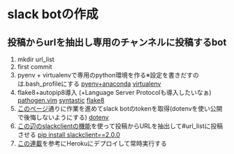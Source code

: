 # slack botの作成

## 投稿からurlを抽出し専用のチャンネルに投稿するbot
1. mkdir url_list
1. first commit
1. pyenv + virtualenvで専用のpython環境を作る※設定を書きだすのは.bash_profileにする
    [pyenv+anaconda](https://qiita.com/sk427/items/9f215931c8249ada75cd)
    [virtualenv](https://qiita.com/shigechioyo/items/198211e84f8e0e9a5c18)
1. flake8+autopip8導入 (+Language Server Protocolも導入したいなぁ)
    [pathogen.vim](https://laboradian.com/use-pathogen-vim/)
    [syntastic](https://qiita.com/foloinfo/items/662007fcf4f802a19f3a)
    [flake8](https://wonderwall.hatenablog.com/entry/2017/02/05/214004)
1. [このページ](https://www.virtual-surfer.com/entry/2018/04/04/190000)通りに作業を進めてslack botのtokenを取得(dotenvを使い公開で後悔しないようにする)
    [dotenv](https://yoshitaku-jp.hatenablog.com/entry/2018/03/31/396/)
1. [この辺のslackclientの機能](https://slack.dev/python-slackclient/real_time_messaging.html#connecting-to-the-rtm-api)を使って投稿からURLを抽出して#url_listに投稿させる
    [pip install slackclient==2.0.0](https://github.com/slackapi/python-slackclient)
1. [この連載](https://www.virtual-surfer.com/archive/category/Python)を参考にHerokuにデプロイして常時実行する